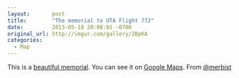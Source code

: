```yaml
---
layout:       post
title:        "The memorial to UTA Flight 772"
date:         2013-05-18 20:08:01 -0700
original_url: http://imgur.com/gallery/2BpKA
categories:
  - Map
---
```


This is a  [beautiful memorial](http://imgur.com/gallery/2BpKA). You can see it on  [Google Maps](https://maps.google.com/maps?q=16.864882,11.953737&hl=en&ll=16.865508,11.953994&spn=0.004887,0.007939&sll=37.0625,-95.677068&sspn=33.160552,65.039063&t=h&z=17&iwloc=A). From  [@merbist](https://twitter.com/merbist/status/335701424321216513) 
